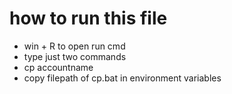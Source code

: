 
# how to run this file
- win + R to open run cmd
- type just two commands
- cp accountname
- copy filepath of cp.bat in environment variables